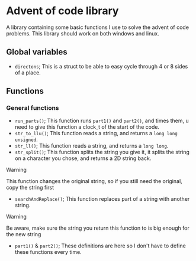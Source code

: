# Advent of code library

A library containing some basic functions I use to solve the advent of code problems. This library should work on both windows and linux.

## Global variables

-   `directons`; This is a struct to be able to easy cycle through 4 or 8 sides of a place.

## Functions

### General functions

-   `run_parts()`; This function runs `part1()` and `part2()`, and times them, u need to give this function a clock_t of the start of the code.
-   `str_to_llu()`; This function reads a string, and returns a `long long unsigned`.
-   `str_ll()`; This function reads a string, and returns a `long long`.
-   `str_split()`; This function splits the string you give it, it splits the string on a character you chose, and returns a 2D string back.
> [!WARNING]
> This function changes the original string, so if you still need the original, copy the string first

-   `searchAndReplace()`; This function replaces part of a string with another string.
> [!WARNING]
> Be aware, make sure the string you return this function to is big enough for the new string

-   `part1()` & `part2()`; These definitions are here so I don't have to define these functions every time.